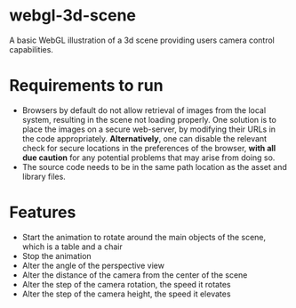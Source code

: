 # webgl-3d-scene
A basic WebGL illustration of a 3d scene providing users camera control capabilities.

# Requirements to run
- Browsers by default do not allow retrieval of images from the local system, resulting in the scene not loading properly.
  One solution is to place the images on a secure web-server, by modifying their URLs in the code appropriately.
  **Alternatively**, one can disable the relevant check for secure locations in the preferences of the browser,
  **with all due caution** for any potential problems that may arise from doing so.
- The source code needs to be in the same path location as the asset and library files.

# Features
- Start the animation to rotate around the main objects of the scene, which is a table and a chair
- Stop the animation
- Alter the angle of the perspective view
- Alter the distance of the camera from the center of the scene
- Alter the step of the camera rotation, the speed it rotates
- Alter the step of the camera height, the speed it elevates
